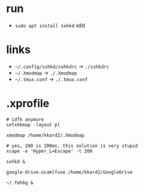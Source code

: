 # run
* `sudo apt install sxhkd` xdd

# links
* `~/.config/sxhkd/sxhkdrc` -> `./sxhkdrc`
* `~/.Xmodmap` -> `./.Xmodmap`
* `~/.tmux.conf` -> `./.tmux.conf`

# .xprofile
```
# idfk anymore
setxkbmap -layout pl

xmodmap /home/kkard2/.Xmodmap

# yes, 200 is 200ms, this solution is very stupid
xcape -e 'Hyper_L=Escape' -t 200

sxhkd &

google-drive-ocamlfuse /home/kkard2/GoogleDrive

~/.fehbg &
```
